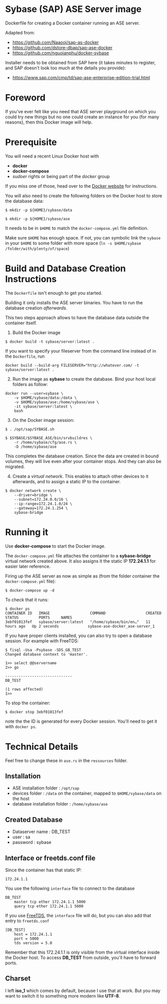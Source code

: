 Sybase (SAP) ASE Server image
=================================

Dockerfile for creating a Docker container running an ASE server.

Adapted from:
- https://github.com/Naaooj/sap-as-docker
- https://github.com/dstore-dbap/sap-ase-docker
- https://github.com/nguoianphu/docker-sybase

Installer needs to be obtained from SAP here (it takes minutes to register, and SAP doesn't look too much at the details you provide):

- https://www.sap.com/cmp/td/sap-ase-enterprise-edition-trial.html 

# Foreword 
If you've ever felt like you need that ASE server playground on which you could try new things but no one could create an instance for you (for many reasons), then this Docker image will help.

# Prerequisite

You will need a recent Linux Docker host with
- **docker**
- **docker-compose**
- *sudoer* rights or being part of the *docker* group

If you miss one of those, head over to the [Docker website](https://docs.docker.com/engine/install/) for instructions.

You will also need to create the following folders on the Docker host to store the database data:

```console
$ mkdir -p ${HOME}/sybase/data

$ mkdir -p ${HOME}/sybase/ase
```

It needs to be in `$HOME` to match the `docker-compose.yml` file definition.

Make sure `$HOME` has enough space. If not, you can symbolic link the `sybase` in your `$HOME` to some folder with more space (`ln -s $HOME/sybase /folder/with/plenty/of/space`)

# Build and Database Creation Instructions

The `Dockerfile` isn't enough to get you started. 

Building it only installs the ASE server binaries. You have to run the database creation *afterwards*. 

This two steps approach allows to have the database data outside the container itself.

1. Build the Docker image

```console
$ docker build -t sybase/server:latest .
```

If you want to specify your fileserver from the command line instead of in the `Dockerfile`, run

```console
docker build --build-arg FILESERVER="http://whatever.com/ -t sybase/server:latest .
```

2. Run the image as **sybase** to create the database. Bind your host local folders as follow:

```console
docker run --user=sybase \
    -v $HOME/sybase/data:/data \
    -v $HOME/sybase/ase:/home/sybase/ase \
    -it sybase/server:latest \
    bash
```

3. On the Docker image session:

```console
$ . /opt/sap/SYBASE.sh

$ $SYBASE/$SYBASE_ASE/bin/srvbuildres \
    -r /home/sybase/cfg/ase.rs \
    -D /home/sybase/ase
```

This completes the database creation. Since the data are created in bound volumes, they will live even after your container stops. And they can also be migrated.

4. Create a *virtual network*. This enables to attach other devices to it afterwards, and to assign a static IP to the container.

```console
$ docker network create \
    --driver=bridge \
    --subnet=172.24.0.0/16 \
    --ip-range=172.24.1.0/24 \
    --gateway=172.24.1.254 \
    sybase-bridge
```

# Running it

Use **docker-compose** to start the Docker image.

The `docker-compose.yml` file attaches the container to a **sybase-bridge** virtual network created above. It also assigns it the static IP **172.24.1.1** for easier later reference. 

Firing up the ASE server as now as simple as (from the folder container the `docker-compose.yml` file):

```console
$ docker-compose up -d
```

To check that it runs:

```console
$ docker ps
CONTAINER ID   IMAGE                  COMMAND                  CREATED        STATUS         PORTS     NAMES
3ebf01013fef   sybase/server:latest   "/home/sybase/bin/en…"   11 hours ago   Up 2 seconds             sybase-ase-docker_ase-server_1
```

If you have proper clients installed, you can also try to open a database session. For example with FreeTDS:

```console
$ fisql -Usa -Psybase -SDS_GB_TEST
Changed database context to 'master'.

1>> select @@servername
2>> go

------------------------------
DB_TEST

(1 rows affected)
1>>
```

To stop the container:

```console
$ docker stop 3ebf01013fef
```

note the the ID is generated for every Docker session. You'll need to get it with `docker ps`.

# Technical Details

Feel free to change these in `ase.rs` in the `ressources` folder.

## Installation

- ASE installation folder : `/opt/sap`
- devices folder : `/data` on the container, mapped to `$HOME/sybase/data` on the host
- database installation folder : `/home/sybase/ase`

## Created Database

- Dataserver name : DB_TEST
- user : sa
- password : sybase

## Interface or freetds.conf file

Since the container has that static IP:

    172.24.1.1

You use the following `interface` file to connect to the database

```
DB_TEST
    master tcp ether 172.24.1.1 5000
    query tcp ether 172.24.1.1 5000
```

If you use [FreeTDS](https://www.freetds.org), the `interface` file will do, but you can also add that entry to `freetds.conf`

```
[DB_TEST]
    host = 172.24.1.1
    port = 5000
    tds version = 5.0
```

Remember that this 172.24.1.1 is only visible from the virtual interface inside the Docker host. To access **DB_TEST** from outside, you'll have to forward ports.

## Charset

I left **iso_1** which comes by default, because I use that at work. But you may want to switch it to something more modern like **UTF-8**.
